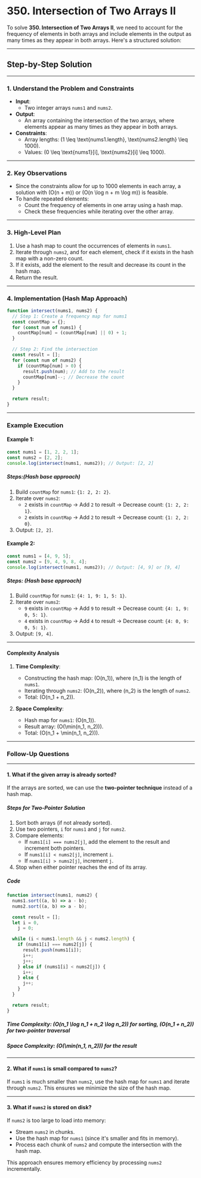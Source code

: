 # **350. Intersection of Two Arrays II**

To solve **350. Intersection of Two Arrays II**, we need to account
for the frequency of elements in both arrays and include elements in the
output as many times as they appear in both arrays. Here's a structured solution:

---

## **Step-by-Step Solution**

---

### **1. Understand the Problem and Constraints**

- **Input**:
  - Two integer arrays `nums1` and `nums2`.
- **Output**:
  - An array containing the intersection of the two arrays, where elements appear as many times as they appear in both arrays.
- **Constraints**:
  - Array lengths: \(1 \leq \text{nums1.length}, \text{nums2.length} \leq 1000\).
  - Values: \(0 \leq \text{nums1}[i], \text{nums2}[i] \leq 1000\).

---

### **2. Key Observations**

- Since the constraints allow for up to 1000 elements in each array,
  a solution with \(O(n + m)\) or \(O(n \log n + m \log m)\) is feasible.
- To handle repeated elements:
  - Count the frequency of elements in one array using a hash map.
  - Check these frequencies while iterating over the other array.

---

### **3. High-Level Plan**

1. Use a hash map to count the occurrences of elements in `nums1`.
2. Iterate through `nums2`, and for each element, check if it exists in the hash map with a non-zero count.
3. If it exists, add the element to the result and decrease its count in the hash map.
4. Return the result.

---

### **4. Implementation (Hash Map Approach)**

```javascript
function intersect(nums1, nums2) {
  // Step 1: Create a frequency map for nums1
  const countMap = {};
  for (const num of nums1) {
    countMap[num] = (countMap[num] || 0) + 1;
  }

  // Step 2: Find the intersection
  const result = [];
  for (const num of nums2) {
    if (countMap[num] > 0) {
      result.push(num); // Add to the result
      countMap[num]--; // Decrease the count
    }
  }

  return result;
}
```

---

### **Example Execution**

#### **Example 1:**

```javascript
const nums1 = [1, 2, 2, 1];
const nums2 = [2, 2];
console.log(intersect(nums1, nums2)); // Output: [2, 2]
```

##### **Steps:(Hash base approach)**

1. Build `countMap` for `nums1`: `{1: 2, 2: 2}`.
2. Iterate over `nums2`:
   - `2` exists in `countMap` → Add `2` to result → Decrease count: `{1: 2, 2: 1}`.
   - `2` exists in `countMap` → Add `2` to result → Decrease count: `{1: 2, 2: 0}`.
3. Output: `[2, 2]`.

#### **Example 2:**

```javascript
const nums1 = [4, 9, 5];
const nums2 = [9, 4, 9, 8, 4];
console.log(intersect(nums1, nums2)); // Output: [4, 9] or [9, 4]
```

##### **Steps: (Hash base approach)**

1. Build `countMap` for `nums1`: `{4: 1, 9: 1, 5: 1}`.
2. Iterate over `nums2`:
   - `9` exists in `countMap` → Add `9` to result → Decrease count: `{4: 1, 9: 0, 5: 1}`.
   - `4` exists in `countMap` → Add `4` to result → Decrease count: `{4: 0, 9: 0, 5: 1}`.
3. Output: `[9, 4]`.

---

#### **Complexity Analysis**

1. **Time Complexity**:

   - Constructing the hash map: \(O(n_1)\), where \(n_1\) is the length of `nums1`.
   - Iterating through `nums2`: \(O(n_2)\), where \(n_2\) is the length of `nums2`.
   - Total: \(O(n_1 + n_2)\).

2. **Space Complexity**:
   - Hash map for `nums1`: \(O(n_1)\).
   - Result array: \(O(\min(n_1, n_2))\).
   - Total: \(O(n_1 + \min(n_1, n_2))\).

---

### **Follow-Up Questions**

---

#### **1. What if the given array is already sorted?**

If the arrays are sorted, we can use the **two-pointer technique** instead of a hash map.

##### **Steps for Two-Pointer Solution**

1. Sort both arrays (if not already sorted).
2. Use two pointers, `i` for `nums1` and `j` for `nums2`.
3. Compare elements:
   - If `nums1[i] === nums2[j]`, add the element to the result and increment both pointers.
   - If `nums1[i] < nums2[j]`, increment `i`.
   - If `nums1[i] > nums2[j]`, increment `j`.
4. Stop when either pointer reaches the end of its array.

##### **Code**

```javascript
function intersect(nums1, nums2) {
  nums1.sort((a, b) => a - b);
  nums2.sort((a, b) => a - b);

  const result = [];
  let i = 0,
    j = 0;

  while (i < nums1.length && j < nums2.length) {
    if (nums1[i] === nums2[j]) {
      result.push(nums1[i]);
      i++;
      j++;
    } else if (nums1[i] < nums2[j]) {
      i++;
    } else {
      j++;
    }
  }

  return result;
}
```

##### **Time Complexity**: \(O(n_1 \log n_1 + n_2 \log n_2)\) for sorting, \(O(n_1 + n_2)\) for two-pointer traversal

##### **Space Complexity**: \(O(\min(n_1, n_2))\) for the result

---

#### **2. What if `nums1` is small compared to `nums2`?**

If `nums1` is much smaller than `nums2`, use the hash map for `nums1` and iterate through `nums2`. This ensures we minimize the size of the hash map.

---

#### **3. What if `nums2` is stored on disk?**

If `nums2` is too large to load into memory:

- Stream `nums2` in chunks.
- Use the hash map for `nums1` (since it's smaller and fits in memory).
- Process each chunk of `nums2` and compute the intersection with the hash map.

This approach ensures memory efficiency by processing `nums2` incrementally.
